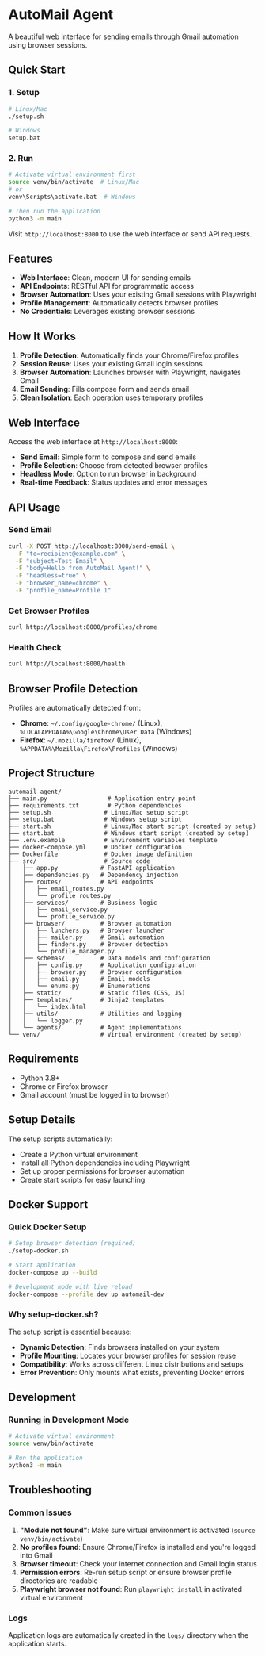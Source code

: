 # AutoMail Agent

A beautiful web interface for sending emails through Gmail automation using browser sessions.

## Quick Start

### 1. Setup
```bash
# Linux/Mac
./setup.sh

# Windows
setup.bat
```

### 2. Run
```bash
# Activate virtual environment first
source venv/bin/activate  # Linux/Mac
# or
venv\Scripts\activate.bat  # Windows

# Then run the application
python3 -m main
```

Visit `http://localhost:8000` to use the web interface or send API requests.

## Features

- **Web Interface**: Clean, modern UI for sending emails
- **API Endpoints**: RESTful API for programmatic access
- **Browser Automation**: Uses your existing Gmail sessions with Playwright
- **Profile Management**: Automatically detects browser profiles
- **No Credentials**: Leverages existing browser sessions

## How It Works

1. **Profile Detection**: Automatically finds your Chrome/Firefox profiles
2. **Session Reuse**: Uses your existing Gmail login sessions
3. **Browser Automation**: Launches browser with Playwright, navigates Gmail
4. **Email Sending**: Fills compose form and sends email
5. **Clean Isolation**: Each operation uses temporary profiles

## Web Interface

Access the web interface at `http://localhost:8000`:

- **Send Email**: Simple form to compose and send emails
- **Profile Selection**: Choose from detected browser profiles
- **Headless Mode**: Option to run browser in background
- **Real-time Feedback**: Status updates and error messages

## API Usage

### Send Email
```bash
curl -X POST http://localhost:8000/send-email \
  -F "to=recipient@example.com" \
  -F "subject=Test Email" \
  -F "body=Hello from AutoMail Agent!" \
  -F "headless=true" \
  -F "browser_name=chrome" \
  -F "profile_name=Profile 1"
```

### Get Browser Profiles
```bash
curl http://localhost:8000/profiles/chrome
```

### Health Check
```bash
curl http://localhost:8000/health
```

## Browser Profile Detection

Profiles are automatically detected from:
- **Chrome**: `~/.config/google-chrome/` (Linux), `%LOCALAPPDATA%\Google\Chrome\User Data` (Windows)
- **Firefox**: `~/.mozilla/firefox/` (Linux), `%APPDATA%\Mozilla\Firefox\Profiles` (Windows)

## Project Structure

```
automail-agent/
├── main.py                 # Application entry point
├── requirements.txt        # Python dependencies
├── setup.sh               # Linux/Mac setup script
├── setup.bat              # Windows setup script
├── start.sh               # Linux/Mac start script (created by setup)
├── start.bat              # Windows start script (created by setup)
├── .env.example           # Environment variables template
├── docker-compose.yml     # Docker configuration
├── Dockerfile             # Docker image definition
├── src/                   # Source code
│   ├── app.py            # FastAPI application
│   ├── dependencies.py   # Dependency injection
│   ├── routes/           # API endpoints
│   │   ├── email_routes.py
│   │   └── profile_routes.py
│   ├── services/         # Business logic
│   │   ├── email_service.py
│   │   └── profile_service.py
│   ├── browser/          # Browser automation
│   │   ├── lunchers.py   # Browser launcher
│   │   ├── mailer.py     # Gmail automation
│   │   ├── finders.py    # Browser detection
│   │   └── profile_manager.py
│   ├── schemas/          # Data models and configuration
│   │   ├── config.py     # Application configuration
│   │   ├── browser.py    # Browser configuration
│   │   ├── email.py      # Email models
│   │   └── enums.py      # Enumerations
│   ├── static/           # Static files (CSS, JS)
│   ├── templates/        # Jinja2 templates
│   │   └── index.html
│   ├── utils/            # Utilities and logging
│   │   └── logger.py
│   └── agents/           # Agent implementations
└── venv/                 # Virtual environment (created by setup)
```

## Requirements

- Python 3.8+
- Chrome or Firefox browser
- Gmail account (must be logged in to browser)

## Setup Details

The setup scripts automatically:
- Create a Python virtual environment
- Install all Python dependencies including Playwright
- Set up proper permissions for browser automation
- Create start scripts for easy launching

## Docker Support

### Quick Docker Setup
```bash
# Setup browser detection (required)
./setup-docker.sh

# Start application
docker-compose up --build

# Development mode with live reload
docker-compose --profile dev up automail-dev
```

### Why setup-docker.sh?

The setup script is essential because:
- **Dynamic Detection**: Finds browsers installed on your system
- **Profile Mounting**: Locates your browser profiles for session reuse
- **Compatibility**: Works across different Linux distributions and setups
- **Error Prevention**: Only mounts what exists, preventing Docker errors

## Development

### Running in Development Mode
```bash
# Activate virtual environment
source venv/bin/activate

# Run the application
python3 -m main
```

## Troubleshooting

### Common Issues

1. **"Module not found"**: Make sure virtual environment is activated (`source venv/bin/activate`)
2. **No profiles found**: Ensure Chrome/Firefox is installed and you're logged into Gmail
3. **Browser timeout**: Check your internet connection and Gmail login status
4. **Permission errors**: Re-run setup script or ensure browser profile directories are readable
5. **Playwright browser not found**: Run `playwright install` in activated virtual environment

### Logs

Application logs are automatically created in the `logs/` directory when the application starts.

